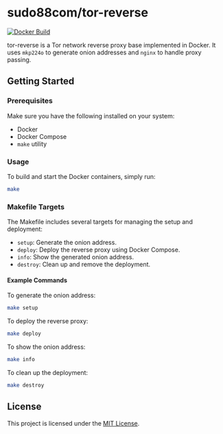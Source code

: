 # sudo88com/tor-reverse

[![Docker Build](https://github.com/sudo88com/tor-reverse/actions/workflows/docker_buildx.yml/badge.svg)](https://github.com/sudo88com/tor-reverse/actions/workflows/docker_buildx.yml)

tor-reverse is a Tor network reverse proxy base implemented in Docker. It uses `mkp224o` to generate onion addresses and `nginx` to handle proxy passing.

## Getting Started

### Prerequisites

Make sure you have the following installed on your system:

- Docker
- Docker Compose
- `make` utility

### Usage

To build and start the Docker containers, simply run:

```bash
make
```

### Makefile Targets

The Makefile includes several targets for managing the setup and deployment:

- `setup`: Generate the onion address.
- `deploy`: Deploy the reverse proxy using Docker Compose.
- `info`: Show the generated onion address.
- `destroy`: Clean up and remove the deployment.

#### Example Commands

To generate the onion address:

```bash
make setup
```

To deploy the reverse proxy:

```bash
make deploy
```

To show the onion address:

```bash
make info
```

To clean up the deployment:

```bash
make destroy
```

## License

This project is licensed under the [MIT License](./LICENSE).
